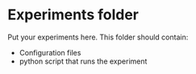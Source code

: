 # Experiments folder

Put your experiments here. This folder should contain:
 - Configuration files
 - python script that runs the experiment
